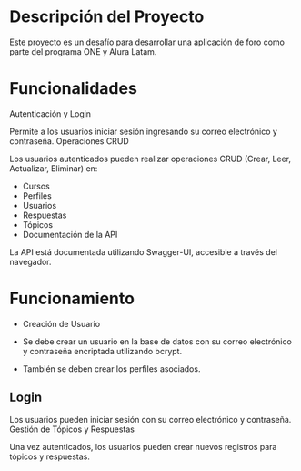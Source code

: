 # Descripción del Proyecto

Este proyecto es un desafío para desarrollar una aplicación de foro como parte del programa ONE y Alura Latam.

# Funcionalidades

Autenticación y Login

Permite a los usuarios iniciar sesión ingresando su correo electrónico y contraseña.
Operaciones CRUD

Los usuarios autenticados pueden realizar operaciones CRUD (Crear, Leer, Actualizar, Eliminar) en:
- Cursos
- Perfiles
- Usuarios
- Respuestas
- Tópicos
- Documentación de la API

La API está documentada utilizando Swagger-UI, accesible a través del navegador.

# Funcionamiento

- Creación de Usuario

- Se debe crear un usuario en la base de datos con su correo electrónico y contraseña encriptada utilizando bcrypt.

- También se deben crear los perfiles asociados.
## Login

Los usuarios pueden iniciar sesión con su correo electrónico y contraseña.
Gestión de Tópicos y Respuestas

Una vez autenticados, los usuarios pueden crear nuevos registros para tópicos y respuestas.
